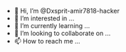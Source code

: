 - 👋 Hi, I’m @Dxsprit-amir7818-hacker
- 👀 I’m interested in ...
- 🌱 I’m currently learning ...
- 💞️ I’m looking to collaborate on ...
- 📫 How to reach me ...

<!---
Dxsprit-amir7818-hacker/Dxsprit-amir7818-hacker is a ✨ special ✨ repository because its `README.md` (this file) appears on your GitHub profile.
You can click the Preview link to take a look at your changes.
--->
